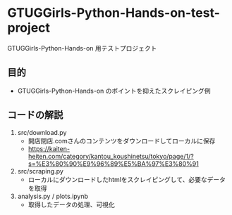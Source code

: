 # GTUGGirls-Python-Hands-on-test-project
GTUGGirls-Python-Hands-on 用テストプロジェクト

## 目的

- GTUGGirls-Python-Hands-on のポイントを抑えたスクレイピング例

## コードの解説

1. src/download.py 
    - 開店閉店.comさんのコンテンツをダウンロードしてローカルに保存
    - https://kaiten-heiten.com/category/kantou_koushinetsu/tokyo/page/1/?s=%E3%80%90%E9%96%89%E5%BA%97%E3%80%91
1. src/scraping.py
    - ローカルにダウンロードしたhtmlをスクレイピングして、必要なデータを取得
1. analysis.py / plots.ipynb
    - 取得したデータの処理、可視化    
    
